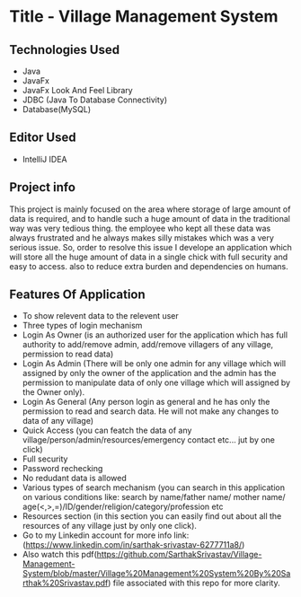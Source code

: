 # Title - Village Management System

## Technologies Used
* Java
* JavaFx
* JavaFx Look And Feel Library
* JDBC (Java To Database Connectivity)
* Database(MySQL)

## Editor Used
* IntelliJ IDEA

## Project info
This project is mainly focused on the area where storage of large amount of data  is required, and to handle such a huge amount of data in the traditional way was very tedious thing. the employee who kept all these data was always frustrated and he always makes silly mistakes which was a very serious issue.
So, order to resolve this issue I develope an application which will store all the huge amount of data in a single chick with full security and easy to access. also to reduce extra burden and dependencies on humans.
## Features Of Application
* To show relevent data to the relevent user
* Three types of login mechanism
* Login As Owner (is an authorized user for the application which has full authority to add/remove admin, add/remove villagers of any village, permission to read data)
* Login As Admin (There will be only one admin for any village which will assigned by only the owner of the application and the admin has the permission to manipulate 		data of only one village which will assigned by the Owner only).
* Login As General (Any person login as general and he has only the permission to read and search data. He will not make any changes to data of any village)
* Quick Access (you can featch the data of any village/person/admin/resources/emergency contact etc... jut by one click)
* Full security
* Password rechecking
* No redudant data is allowed
* Various types of search mechanism (you can search in this application on various conditions like: search by name/father name/ mother name/ age(<,>,=)/ID/gender/religion/category/profession etc
* Resources section (in this section you can easily find out about all the resources of any village just by only one click).
* Go to my Linkedin account for more info link:  (https://www.linkedin.com/in/sarthak-srivastav-6277711a8/)
* Also watch this pdf(https://github.com/SarthakSrivastav/Village-Management-System/blob/master/Village%20Management%20System%20By%20Sarthak%20Srivastav.pdf) file associated with this repo for more clarity.
